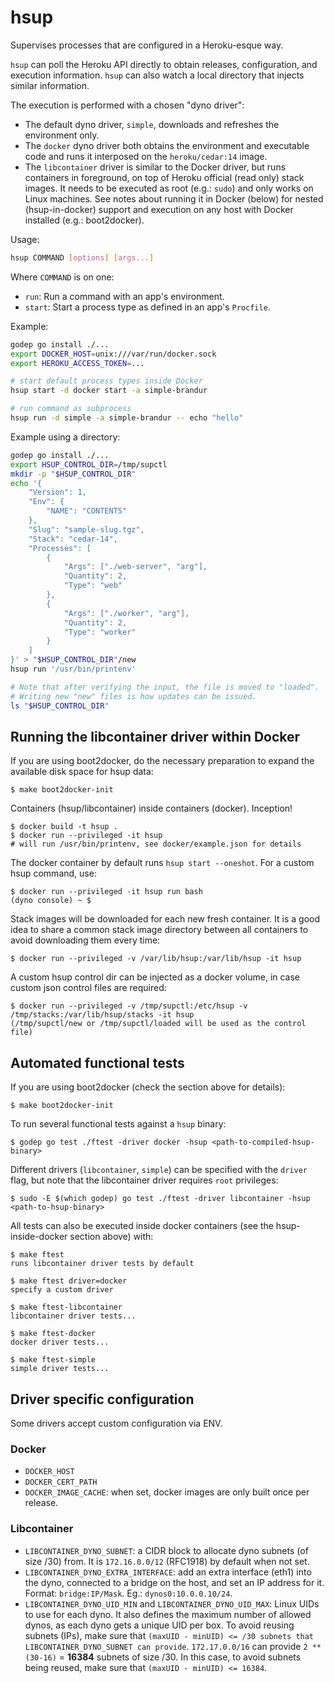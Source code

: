 # hsup

Supervises processes that are configured in a Heroku-esque way.

`hsup` can poll the Heroku API directly to obtain releases,
configuration, and execution information.  `hsup` can also watch a
local directory that injects similar information.

The execution is performed with a chosen "dyno driver":

* The default dyno driver, `simple`, downloads and refreshes the environment
  only.
* The `docker` dyno driver both obtains the environment and executable code and
  runs it interposed on the `heroku/cedar:14` image.
* The `libcontainer` driver is similar to the Docker driver, but runs containers
  in foreground, on top of Heroku official (read only) stack images. It needs to
  be executed as root (e.g.: `sudo`) and only works on Linux machines. See notes
  about running it in Docker (below) for nested (hsup-in-docker) support and
  execution on any host with Docker installed (e.g.: boot2docker).

Usage:

``` sh
hsup COMMAND [options] [args...]
```

Where `COMMAND` is on one:

* `run`: Run a command with an app's environment.
* `start`: Start a process type as defined in an app's `Procfile`.

Example:

``` sh
godep go install ./...
export DOCKER_HOST=unix:///var/run/docker.sock
export HEROKU_ACCESS_TOKEN=...

# start default process types inside Docker
hsup start -d docker start -a simple-brandur

# run command as subprocess
hsup run -d simple -a simple-brandur -- echo "hello"
```

Example using a directory:

```sh
godep go install ./...
export HSUP_CONTROL_DIR=/tmp/supctl
mkdir -p "$HSUP_CONTROL_DIR"
echo '{
    "Version": 1,
    "Env": {
        "NAME": "CONTENTS"
    },
    "Slug": "sample-slug.tgz",
    "Stack": "cedar-14",
    "Processes": [
        {
            "Args": ["./web-server", "arg"],
            "Quantity": 2,
            "Type": "web"
        },
        {
            "Args": ["./worker", "arg"],
            "Quantity": 2,
            "Type": "worker"
        }
    ]
}' > "$HSUP_CONTROL_DIR"/new
hsup run '/usr/bin/printenv'

# Note that after verifying the input, the file is moved to "loaded".
# Writing new "new" files is how updates can be issued.
ls "$HSUP_CONTROL_DIR"
```

## Running the libcontainer driver within Docker

If you are using boot2docker, do the necessary preparation to expand the
available disk space for hsup data:

```sh-session
$ make boot2docker-init
```

Containers (hsup/libcontainer) inside containers (docker). Inception!

```sh-session
$ docker build -t hsup .
$ docker run --privileged -it hsup
# will run /usr/bin/printenv, see docker/example.json for details
```

The docker container by default runs `hsup start --oneshot`. For a custom hsup
command, use:

```sh-session
$ docker run --privileged -it hsup run bash
(dyno console) ~ $
```

Stack images will be downloaded for each new fresh container. It is a good idea
to share a common stack image directory between all containers to avoid
downloading them every time:

```sh-session
$ docker run --privileged -v /var/lib/hsup:/var/lib/hsup -it hsup
```

A custom hsup control dir can be injected as a docker volume, in case custom
json control files are required:

```sh-session
$ docker run --privileged -v /tmp/supctl:/etc/hsup -v /tmp/stacks:/var/lib/hsup/stacks -it hsup
(/tmp/supctl/new or /tmp/supctl/loaded will be used as the control file)
```

## Automated functional tests

If you are using boot2docker (check the section above for details):

```sh-session
$ make boot2docker-init
```

To run several functional tests against a `hsup` binary:

```sh-session
$ godep go test ./ftest -driver docker -hsup <path-to-compiled-hsup-binary>
```

Different drivers (`libcontainer`, `simple`) can be specified with the `driver`
flag, but note that the libcontainer driver requires `root` privileges:

```sh-session
$ sudo -E $(which godep) go test ./ftest -driver libcontainer -hsup <path-to-hsup-binary>
```

All tests can also be executed inside docker containers (see the
hsup-inside-docker section above) with:

```sh-session
$ make ftest
runs libcontainer driver tests by default

$ make ftest driver=docker
specify a custom driver

$ make ftest-libcontainer
libcontainer driver tests...

$ make ftest-docker
docker driver tests...

$ make ftest-simple
simple driver tests...
```

## Driver specific configuration

Some drivers accept custom configuration via ENV.

### Docker

* `DOCKER_HOST`
* `DOCKER_CERT_PATH`
* `DOCKER_IMAGE_CACHE`: when set, docker images are only built once per release.

### Libcontainer

* `LIBCONTAINER_DYNO_SUBNET`: a CIDR block to allocate dyno subnets (of size
  /30) from. It is `172.16.0.0/12` (RFC1918) by default when not set.
* `LIBCONTAINER_DYNO_EXTRA_INTERFACE`: add an extra interface (eth1) into the
  dyno, connected to a bridge on the host, and set an IP address for it. Format:
  `bridge:IP/Mask`. Eg.: `dynos0:10.0.0.10/24`.
* `LIBCONTAINER_DYNO_UID_MIN` and `LIBCONTAINER_DYNO_UID_MAX`: Linux UIDs to use
  for each dyno. It also defines the maximum number of allowed dynos, as each
  dyno gets a unique UID per box. To avoid reusing subnets (IPs), make sure that
  `(maxUID - minUID) <= /30 subnets that LIBCONTAINER_DYNO_SUBNET can provide`.
  `172.17.0.0/16` can provide `2 ** (30-16)` = **16384** subnets of size /30. In
  this case, to avoid subnets being reused, make sure that `(maxUID - minUID) <= 16384`.


